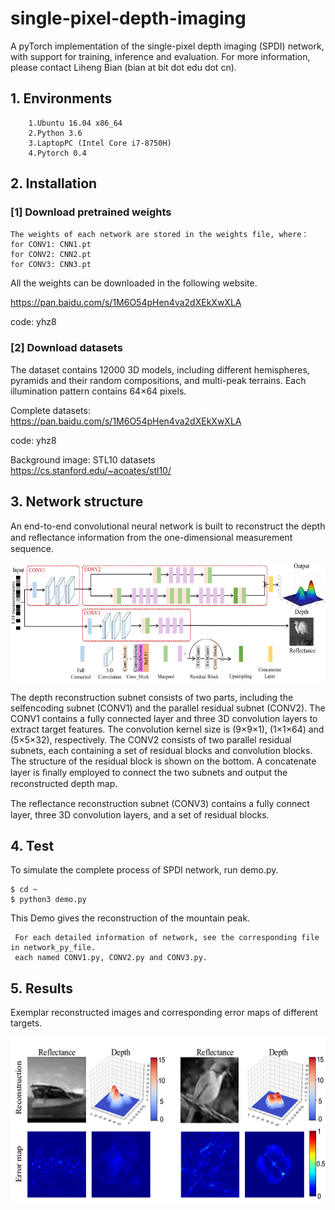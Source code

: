 # single-pixel-depth-imaging
A pyTorch implementation of the single-pixel depth imaging (SPDI) network, with support for training, inference and evaluation. For more information, please contact Liheng Bian (bian at bit dot edu dot cn).

## 1. Environments

        1.Ubuntu 16.04 x86_64 
        2.Python 3.6 
        3.LaptopPC (Intel Core i7-8750H) 
        4.Pytorch 0.4 


## 2. Installation

### [1] Download pretrained weights
    
    The weights of each network are stored in the weights file, where： 
    for CONV1: CNN1.pt  
    for CONV2: CNN2.pt
    for CONV3: CNN3.pt 
    
  All the weights can be downloaded in the following website.
    
  https://pan.baidu.com/s/1M6O54pHen4va2dXEkXwXLA
  
  code: yhz8
  

### [2] Download datasets 
The dataset contains 12000 3D models, including different hemispheres, pyramids and their random compositions, and multi-peak terrains. Each illumination pattern contains 64×64 pixels.
 
  Complete datasets:  <br>
  https://pan.baidu.com/s/1M6O54pHen4va2dXEkXwXLA
  
  code: yhz8
  
  Background image: STL10 datasets  <br>
  https://cs.stanford.edu/~acoates/stl10/ 
  
  
  
## 3. Network structure
An end-to-end convolutional neural network is built to reconstruct the depth and reﬂectance information from the one-dimensional measurement sequence. <br>
    
 <div align=center><img height="190" width="600" src="http://github.com/bianlab/single-pixel-depth-imaging/raw/master/images/network.png"/></div> 
 
 The depth reconstruction subnet consists of two parts, including the selfencoding subnet (CONV1) and the parallel residual subnet (CONV2). The CONV1 contains a fully connected layer and three 3D convolution layers to extract target features. The convolution kernel size is (9×9×1), (1×1×64) and (5×5×32), respectively. The CONV2 consists of two parallel residual subnets, each containing a set of residual blocks and convolution blocks. The structure of the residual block is shown on the bottom. A concatenate layer is ﬁnally employed to connect the two subnets and output the reconstructed depth map. 
 
 The reﬂectance reconstruction subnet (CONV3) contains a fully connect layer, three 3D convolution layers, and a set of residual blocks.
  
## 4. Test 
To simulate the complete process of SPDI network, run demo.py. 
    
    $ cd ~ 
    $ python3 demo.py 

This Demo gives the reconstruction of the mountain peak. 

     For each detailed information of network, see the corresponding file in network_py_file.
     each named CONV1.py, CONV2.py and CONV3.py.

## 5. Results
Exemplar reconstructed images and corresponding error maps of different targets.
    
 <div align=center><img  height="263" width="600" src="https://github.com/bianlab/single-pixel-depth-imaging/raw/master/images/simulation.png"/></div>

<br>
